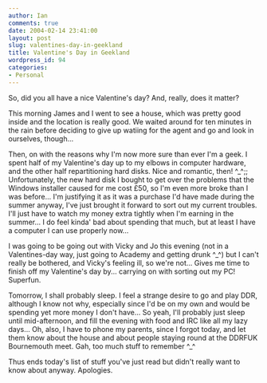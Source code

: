 ```yaml
---
author: Ian
comments: true
date: 2004-02-14 23:41:00
layout: post
slug: valentines-day-in-geekland
title: Valentine's Day in Geekland
wordpress_id: 94
categories:
- Personal
---
```


So, did you all have a nice Valentine's day?  And, really, does it matter?  

This morning James and I went to see a house, which was pretty good inside and the location is really good.  We waited around for ten minutes in the rain before deciding to give up watiing for the agent and go and look in ourselves, though...  

Then, on with the reasons why I'm now more sure than ever I'm a geek.  I spent half of my Valentine's day up to my elbows in computer hardware, and the other half repartitioning hard disks.  Nice and romantic, then! ^_^;;  Unfortunately, the new hard disk I bought to get over the problems that the Windows installer caused for me cost £50, so I'm even more broke than I was before...  I'm justifying it as it was a purchase I'd have made during the summer anyway, I've just brought it forward to sort out my current troubles.  I'll just have to watch my money extra tightly when I'm earning in the summer...  I do feel kinda' bad about spending that much, but at least I have a computer I can use properly now...  

I was going to be going out with Vicky and Jo this evening (not in a Valentines-day way, just going to Academy and getting drunk ^_^) but I can't really be bothered, and Vicky's feeling ill, so we're not...  Gives me time to finish off my Valentine's day by... carrying on with sorting out my PC!  Superfun.  

Tomorrow, I shall probably sleep.  I feel a strange desire to go and play DDR, although I know not why, especially since I'd be on my own and would be spending yet more money I don't have...  So yeah, I'll probably just sleep until mid-afternoon, and fill the evening with food and IRC like all my lazy days...  Oh, also, I have to phone my parents, since I forgot today, and let them know about the house and about people staying round at the DDRFUK Bournemouth meet.  Gah, too much stuff to remember ^_^  

Thus ends today's list of stuff you've just read but didn't really want to know about anyway.  Apologies.
